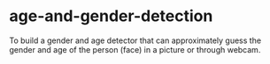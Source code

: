 # age-and-gender-detection
To build a gender and age detector that can approximately guess the gender and age of the person (face) in a picture or through webcam.
